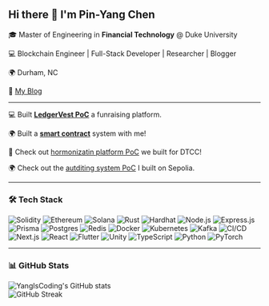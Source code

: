 ## Hi there 👋 I'm Pin-Yang Chen  

🎓 Master of Engineering in **Financial Technology** @ Duke University

💻 Blockchain Engineer | Full-Stack Developer | Researcher  | Blogger

🌍 Durham, NC

👋 [My Blog](https://www.chenpinyangdev.com)  

---
💻 Built [**LedgerVest PoC**](www.myledgervest.com) a funraising platform.

🌍 Built a [**smart contract**](https://www.chenpinyangdev.com/blog/1) system with me! 

👋 Check out [hormonizatin platform PoC](https://www.youtube.com/watch?v=Z1A31aEaDcM&t=3s) we built for DTCC!

🌍 Check out the [autditing system PoC](https://github.com/CAFECA-IO/auditing_system) I built on Sepolia.

---

### 🛠 Tech Stack  

![Solidity](https://img.shields.io/badge/Solidity-363636?style=for-the-badge&logo=solidity) ![Ethereum](https://img.shields.io/badge/Ethereum-3C3C3D?style=for-the-badge&logo=ethereum) ![Solana](https://img.shields.io/badge/Solana-9945FF?style=for-the-badge&logo=solana) ![Rust](https://img.shields.io/badge/Rust-000000?style=for-the-badge&logo=rust) ![Hardhat](https://img.shields.io/badge/Hardhat-FCC624?style=for-the-badge&logo=hardhat) ![Node.js](https://img.shields.io/badge/Node.js-339933?style=for-the-badge&logo=node.js) ![Express.js](https://img.shields.io/badge/Express.js-000000?style=for-the-badge&logo=express) ![Prisma](https://img.shields.io/badge/Prisma-2D3748?style=for-the-badge&logo=prisma) ![Postgres](https://img.shields.io/badge/Postgres-336791?style=for-the-badge&logo=postgresql) ![Redis](https://img.shields.io/badge/Redis-DC382D?style=for-the-badge&logo=redis) ![Docker](https://img.shields.io/badge/Docker-2496ED?style=for-the-badge&logo=docker) ![Kubernetes](https://img.shields.io/badge/Kubernetes-326CE5?style=for-the-badge&logo=kubernetes) ![Kafka](https://img.shields.io/badge/Kafka-231F20?style=for-the-badge&logo=apache-kafka) ![CI/CD](https://img.shields.io/badge/CI%2FCD-2088FF?style=for-the-badge&logo=github-actions) ![Next.js](https://img.shields.io/badge/Next.js-000000?style=for-the-badge&logo=next.js) ![React](https://img.shields.io/badge/React-61DAFB?style=for-the-badge&logo=react) ![Flutter](https://img.shields.io/badge/Flutter-02569B?style=for-the-badge&logo=flutter) ![Unity](https://img.shields.io/badge/Unity-100000?style=for-the-badge&logo=unity) ![TypeScript](https://img.shields.io/badge/TypeScript-007ACC?style=for-the-badge&logo=typescript) ![Python](https://img.shields.io/badge/Python-3776AB?style=for-the-badge&logo=python) ![PyTorch](https://img.shields.io/badge/PyTorch-EE4C2C?style=for-the-badge&logo=pytorch)  

---

### 📊 GitHub Stats  

![YangIsCoding's GitHub stats](https://github-readme-stats.vercel.app/api?username=YangIsCoding&show_icons=true&theme=radical)  
![GitHub Streak](https://github-readme-streak-stats.herokuapp.com/?user=YangIsCoding&theme=radical)  

